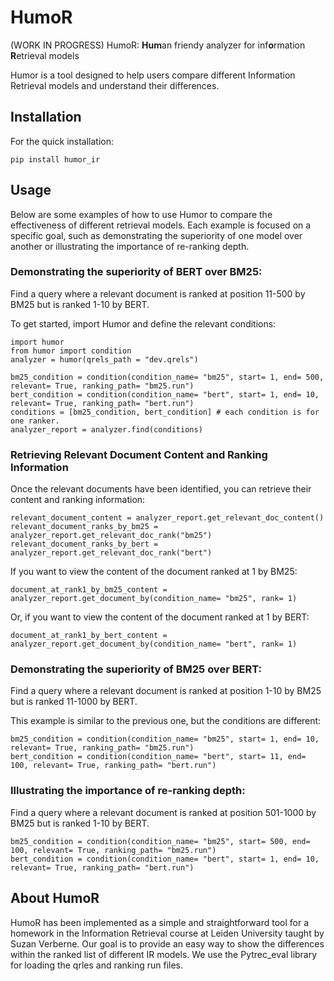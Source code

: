 # HumoR
(WORK IN PROGRESS)
HumoR: **Hum**an friendy analyzer for inf**o**rmation **R**etrieval models

Humor is a tool designed to help users compare different Information Retrieval models and understand their differences.

## Installation

For the quick installation:

```
pip install humor_ir
```

## Usage
Below are some examples of how to use Humor to compare the effectiveness of different retrieval models. Each example is focused on a specific goal, such as demonstrating the superiority of one model over another or illustrating the importance of re-ranking depth.

### Demonstrating the superiority of BERT over BM25: 
Find a query where a relevant document is ranked at position 11-500 by BM25 but is ranked 1-10 by BERT.

To get started, import Humor and define the relevant conditions:
```
import humor
from humor import condition
analyzer = humor(qrels_path = "dev.qrels")

bm25_condition = condition(condition_name= "bm25", start= 1, end= 500, relevant= True, ranking_path= "bm25.run")
bert_condition = condition(condition_name= "bert", start= 1, end= 10, relevant= True, ranking_path= "bert.run")
conditions = [bm25_condition, bert_condition] # each condition is for one ranker.
analyzer_report = analyzer.find(conditions)
```

### Retrieving Relevant Document Content and Ranking Information

Once the relevant documents have been identified, you can retrieve their content and ranking information:

```
relevant_document_content = analyzer_report.get_relevant_doc_content()
relevant_document_ranks_by_bm25 = analyzer_report.get_relevant_doc_rank("bm25")
relevant_document_ranks_by_bert = analyzer_report.get_relevant_doc_rank("bert")
```

If you want to view the content of the document ranked at 1 by BM25:
```
document_at_rank1_by_bm25_content = analyzer_report.get_document_by(condition_name= "bm25", rank= 1)
```


Or, if you want to view the content of the document ranked at 1 by BERT:

```
document_at_rank1_by_bert_content = analyzer_report.get_document_by(condition_name= "bert", rank= 1)
```


### Demonstrating the superiority of BM25 over BERT: 
Find a query where a relevant document is ranked at position  1-10 by BM25 but is ranked 11-1000 by BERT.

This example is similar to the previous one, but the conditions are different:
```
bm25_condition = condition(condition_name= "bm25", start= 1, end= 10, relevant= True, ranking_path= "bm25.run")
bert_condition = condition(condition_name= "bert", start= 11, end= 100, relevant= True, ranking_path= "bert.run")
```



### Illustrating the importance of re-ranking depth: 

Find a query where a relevant document is ranked at position 501-1000 by BM25 but is ranked 1-10 by BERT.

```
bm25_condition = condition(condition_name= "bm25", start= 500, end= 100, relevant= True, ranking_path= "bm25.run")
bert_condition = condition(condition_name= "bert", start= 1, end= 10, relevant= True, ranking_path= "bert.run")
```



## About HumoR
HumoR has been implemented as a simple and straightforward tool for a homework in the Information Retrieval course at Leiden University taught by Suzan Verberne. Our goal is to provide an easy way to show the differences within the ranked list of different IR models. We use the Pytrec_eval library for loading the qrles and ranking run files.
